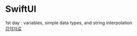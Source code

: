 # SwiftUI

1st day : variables, simple data types, and string interpolation  
[강의자료](https://www.youtube.com/playlist?list=PLuoeXyslFTuZRi4q4VT6lZKxYbr7so1Mr)
